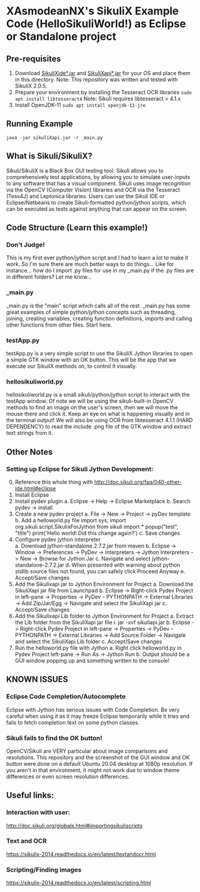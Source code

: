 # XAsmodeanNX's SikuliX Example Code (HelloSikuliWorld!) as Eclipse or Standalone project

## Pre-requisites
1. Download [SikuliXide*.jar](https://launchpad.net/sikuli/sikulix/2.0.5/+download/sikulixide-2.0.5.jar) and [SikuliXapi*.jar](https://launchpad.net/sikuli/sikulix/2.0.5/+download/sikulixapi-2.0.5.jar) for your OS and place them in this directory. 
Note: This repository was written and tested with SikuliX 2.0.5.
2. Prepare your environment by installing the Tesseract OCR libraries 
`sudo apt install libtesseract4` 
Note: Sikuli requires libtesseract > 4.1.x
3. Install OpenJDK-11
`sudo apt install openjdk-11-jre`
 
## Running Example
`java -jar sikuliXapi.jar -r _main.py`

## What is Sikuli/SikuliX?
Sikuli/SikuliX is a  Black Box GUI testing tool. 
Sikuli allows you to comprehensively test applications, by allowing you to simulate user-inputs to any software that has a visual component.
Sikuli uses image recognition via the OpenCV (Computer Vision) libraries and OCR via the Tesseract (Tess4J) and Leptonica libraries.
Users can use the Sikuli IDE or Eclipse/Netbeans to create Sikuli-formatted python/jython scripts, which can be executed as tests against anything that can appear on the screen.

## Code Structure (Learn this example!)
### Don't Judge!
This is my first ever python/jython script and I had to learn a lot to make it work.  So I'm sure there are much better ways to do things...
Like for instance... how do I import .py files for use in my _main.py if the .py files are in different folders?  Let me know...
### _main.py
_main.py is the "main" script which calls all of the rest.  _main.py has some great examples of simple python/jython
concepts such as threading, joining, creating variables, creating function definitions, imports and calling other functions
from other files.  Start here.
### testApp.py
testApp.py is a very simple script to use the SikuliX Jython libraries to open a simple GTK window with an OK button. 
This will be the app that we execute our SikuliX methods on, to control it visually.
### hellosikuliworld.py
hellosikuliworld.py is a small sikuli/python/jython script to interact with the testApp window.  Of note we will be using
the sikuli-built-in OpenCV methods to find an image on the user's screen, then we will move the mouse there and click it.
Keep an eye on what is happening visually and in the terminal output!  We will also be using OCR from libtesseract 4.1.1 (HARD DEPENDENCY)
to read the include .png file of the GTK window and extract text strings from it.

## Other Notes
### Setting up Eclipse for Sikuli Jython Development:
0. Reference this whole thing with http://doc.sikuli.org/faq/040-other-ide.html#eclipse
1. Install Eclipse
2. Install pydev plugin
	a. Eclipse -> Help -> Eclipse Marketplace
	b. Search pydev -> install
3. Create a new pydev project
	a. File -> New -> Project -> pyDev template
	b. Add a helloworld.py file
		import sys; 
		import org.sikuli.script.SikulixForJython
		from sikuli import *
		popup("test", "title")
		print('Hello world! Did this change again?')
	c. Save changes
4. Configure pydev jython interpreter		
	a. Download jython-standalone.2.7.2.jar from maven
	b. Eclipse -> Window -> Preferences -> PyDev -> Interpreters -> Jython Interpreters -> New -> Browse for Jython Jar
	c. Navigate and select jython-standalone-2.7.2.jar
	d. When presented with warning about python stdlib source files not found, you can safely click Proceed Anyway
	e. Accept/Save changes
5. Add the Sikulixapi jar to Jython Environment for Project
	a. Download the SikuliXapi jar file from Launchpad
	b. Eclipse -> Right-click Pydev Project in left-pane -> Properties -> PyDev - PYTHONPATH -> External Libraries -> Add Zip/Jar/Egg -> Navigate and select the SikuliXapi jar
	c. Accept/Save changes 
6. Add the Sikulixapi Lib folder to Jython Environment for Project
	a. Extract the Lib folder from the SikuliXapi jar file
		i. jar -xvf sikuliapi.jar
	b.  Eclipse -> Right-click Pydev Project in left-pane -> Properties -> PyDev - PYTHONPATH -> External Libraries -> Add Source Folder -> Navigate and select the SikuliXapi Lib folder
	c. Accept/Save changes
7. Run the helloworld.py file with Jython
	a. Right click helloworld.py in Pydev Project left-pane -> Run As -> Jython Run
	b. Output should be a GUI window popping up and something written to the console!
	
## KNOWN ISSUES
### Eclipse Code Completion/Autocomplete
Eclipse with Jython has serious issues with Code Completion. Be very careful when using it as it may freeze Eclipse temporarily
while it tries and fails to fetch completion text on some python classes.
### Sikuli fails to find the OK button!
OpenCV/Sikuli are VERY particular about image comparisons and resolutions.  This repository and the screenshot of the GUI window and OK button were done on a default Ubuntu 20.04 desktop at 1080p resolution.  If you aren't in that environment, it might not work due to window theme differences or even screen resolution differences.
		
## Useful links:
### Interaction  with user: 
http://doc.sikuli.org/globals.html#importingsikuliscripts
### Text and OCR
https://sikulix-2014.readthedocs.io/en/latest/textandocr.html
### Scripting/Finding images
https://sikulix-2014.readthedocs.io/en/latest/scripting.html
